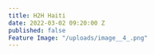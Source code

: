 ```yaml
---
title: H2H Haiti
date: 2022-03-02 09:20:00 Z
published: false
Feature Image: "/uploads/image__4_.png"
---
```


